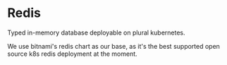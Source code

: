 # Redis

Typed in-memory database deployable on plural kubernetes.

We use bitnami's redis chart as our base, as it's the best supported open source k8s redis deployment at the moment.